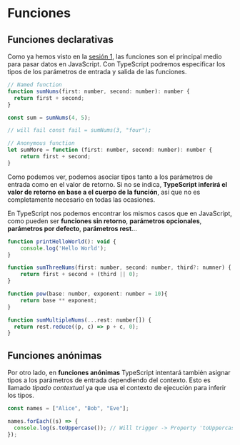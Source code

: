 # Funciones

## Funciones declarativas

Como ya hemos visto en la [sesión 1](../../beginner/8_funciones/README.md), las funciones son el principal medio para pasar datos en JavaScript. Con TypeScript podremos especificar los tipos de los parámetros de entrada y salida de las funciones.

```javascript
// Named function
function sumNums(first: number, second: number): number {
  return first + second;
}

const sum = sumNums(4, 5);

// will fail const fail = sumNums(3, "four");

// Anonymous function
let sumMore = function (first: number, second: number): number {
    return first + second;
}
```

Como podemos ver, podemos asociar tipos tanto a los parámetros de entrada como en el valor de retorno. Si no se indica, **TypeScript inferirá el valor de retorno en base a el cuerpo de la función**, así que no es completamente necesario en todas las ocasiones.

En TypeScript nos podemos encontrar los mismos casos que en JavaScript, como pueden ser **funciones sin retorno**, **parámetros opcionales**, **parámetros por defecto**, **parámetros rest**...

```javascript
function printHelloWorld(): void {
    console.log('Hello World');
}

function sumThreeNums(first: number, second: number, third?: numner) {
    return first + second + (third || 0);
}

function pow(base: number, exponent: number = 10){
    return base ** exponent;
}

function sumMultipleNums(...rest: number[]) {
  return rest.reduce((p, c) => p + c, 0);
}
```

## Funciones anónimas

Por otro lado, en **funciones anónimas** TypeScript intentará también asignar tipos a los parámetros de entrada dependiendo del contexto. Esto es llamado *tipado contextual* ya que usa el contexto de ejecución para inferir los tipos.

```javascript
const names = ["Alice", "Bob", "Eve"];

names.forEach((s) => {
  console.log(s.toUppercase()); // Will trigger -> Property 'toUppercase' does not exist on type 'string'. Did you mean 'toUpperCase'?
});
```
